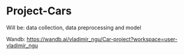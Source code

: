 # Project-Cars
Will be: data collection, data preprocessing and model

Wandb: https://wandb.ai/vladimir_ngu/Car-project?workspace=user-vladimir_ngu
